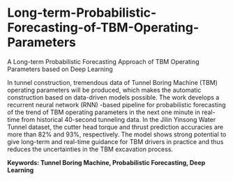 # Long-term-Probabilistic-Forecasting-of-TBM-Operating-Parameters
A Long-term Probabilistic Forecasting Approach of TBM Operating Parameters based on Deep Learning

In tunnel construction, tremendous data of Tunnel Boring Machine (TBM) operating parameters will be produced, which makes the automatic construction based on data-driven models possible. The work develops a recurrent neural network (RNN) -based pipeline for probabilistic forecasting of the trend of TBM operating parameters in the next one minute in real-time from historical 40-second tunneling data. In the Jilin Yinsong Water Tunnel dataset, the cutter head torque and thrust prediction accuracies are more than 82% and 93%, respectively. The model shows strong potential to give long-term and real-time guidance for TBM drivers in practice and thus reduces the uncertainties in the TBM excavation process.

**Keywords: Tunnel Boring Machine, Probabilistic Forecasting, Deep Learning**
